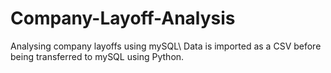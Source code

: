 # Company-Layoff-Analysis
Analysing company layoffs using mySQL\ Data is imported as a CSV before being transferred to mySQL using Python.
